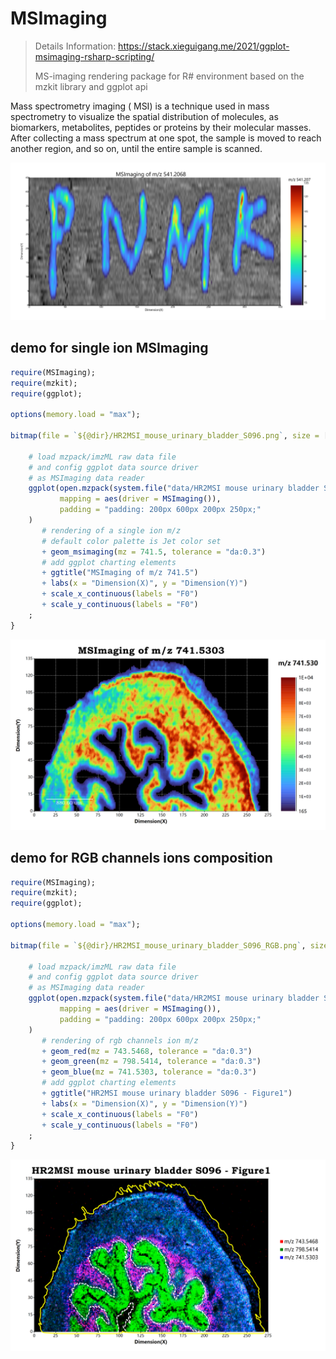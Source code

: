 # MSImaging

> Details Information: https://stack.xieguigang.me/2021/ggplot-msimaging-rsharp-scripting/
> 
> MS-imaging rendering package for R# environment based on the mzkit library and ggplot api

Mass spectrometry imaging ( MSI) is a technique used in mass spectrometry to visualize the spatial distribution of molecules, as biomarkers, metabolites, peptides or proteins by their molecular masses. After collecting a mass spectrum at one spot, the sample is moved to reach another region, and so on, until the entire sample is scanned.

![](test/PNMK.jpeg)

## demo for single ion MSImaging

```r
require(MSImaging);
require(mzkit);
require(ggplot);

options(memory.load = "max");

bitmap(file = `${@dir}/HR2MSI_mouse_urinary_bladder_S096.png`, size = [4000, 2500]) {
    
    # load mzpack/imzML raw data file
    # and config ggplot data source driver 
    # as MSImaging data reader
    ggplot(open.mzpack(system.file("data/HR2MSI mouse urinary bladder S096 - Figure1.cdf", package = "MSImaging")), 
           mapping = aes(driver = MSImaging()), 
           padding = "padding: 200px 600px 200px 250px;"
    ) 
       # rendering of a single ion m/z
       # default color palette is Jet color set
       + geom_msimaging(mz = 741.5, tolerance = "da:0.3")
       # add ggplot charting elements
       + ggtitle("MSImaging of m/z 741.5")
       + labs(x = "Dimension(X)", y = "Dimension(Y)")
       + scale_x_continuous(labels = "F0")
       + scale_y_continuous(labels = "F0")
    ;
}
```

![](./docs/HR2MSI_mouse_urinary_bladder_S096.png)

## demo for RGB channels ions composition

```r
require(MSImaging);
require(mzkit);
require(ggplot);

options(memory.load = "max");

bitmap(file = `${@dir}/HR2MSI_mouse_urinary_bladder_S096_RGB.png`, size = [3300, 2000]) {
    
    # load mzpack/imzML raw data file
    # and config ggplot data source driver 
    # as MSImaging data reader
    ggplot(open.mzpack(system.file("data/HR2MSI mouse urinary bladder S096 - Figure1.cdf", package = "MSImaging")), 
           mapping = aes(driver = MSImaging()), 
           padding = "padding: 200px 600px 200px 250px;"
    ) 
       # rendering of rgb channels ion m/z
       + geom_red(mz = 743.5468, tolerance = "da:0.3")
       + geom_green(mz = 798.5414, tolerance = "da:0.3")
       + geom_blue(mz = 741.5303, tolerance = "da:0.3")
       # add ggplot charting elements
       + ggtitle("HR2MSI mouse urinary bladder S096 - Figure1")
       + labs(x = "Dimension(X)", y = "Dimension(Y)")
       + scale_x_continuous(labels = "F0")
       + scale_y_continuous(labels = "F0")
    ;
}
```

![](./docs/HR2MSI_mouse_urinary_bladder_S096_RGB.png)
